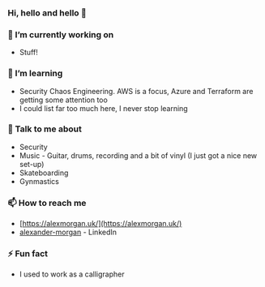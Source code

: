 ### Hi, hello and hello 👋

### 🔭 I’m currently working on 
- Stuff!
### 🌱 I’m learning
- Security Chaos Engineering. AWS is a focus, Azure and Terraform are getting some attention too
- I could list far too much here, I never stop learning
### 💬 Talk to me about
- Security
- Music - Guitar, drums, recording and a bit of vinyl (I just got a nice new set-up)
- Skateboarding
- Gynmastics
### 📫 How to reach me
- [https://alexmorgan.uk/](https://alexmorgan.uk/)
- [alexander-morgan](https://linkedin.com/in/alexander-morgan-15189a11) - LinkedIn
### ⚡ Fun fact
- I used to work as a calligrapher
